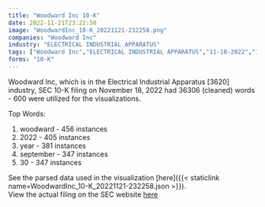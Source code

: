```yaml
---
title: "Woodward Inc 10-K"
date: 2022-11-21T23:22:58
image: "WoodwardInc_10-K_20221121-232258.png"
companies: "Woodward Inc"
industry: "ELECTRICAL INDUSTRIAL APPARATUS"
tags: ["Woodward Inc","ELECTRICAL INDUSTRIAL APPARATUS","11-18-2022","10-K"]
forms: "10-K"
---
```

Woodward Inc, which is in the Electrical Industrial Apparatus [3620] industry, SEC 10-K filing on November 18, 2022 had 36306 (cleaned) words - 600 were utilized for the visualizations.

Top Words:
1. woodward - 456 instances
2. 2022 - 405 instances
3. year - 381 instances
4. september - 347 instances
5. 30 - 347 instances


See the parsed data used in the visualization [here]({{< staticlink name=WoodwardInc_10-K_20221121-232258.json >}}).  
View the actual filing on the SEC website [here](https://www.sec.gov/Archives/edgar/data/108312/0001564590-22-038033.txt)
